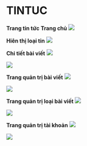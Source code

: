 # TINTUC
**Trang tin tức**
**Trang chủ** <img src="http://i.imgur.com/x6bmWIe.jpg">

**Hiên thị loại tin**
<img src="http://i.imgur.com/jnvmbXK.jpg">

**Chi tiết bài viết**
<img src="http://i.imgur.com/TVKBKnW.jpg">

<img src="http://i.imgur.com/9iGxOo0.jpg">

**Trang quản trị bài viết**
<img src="http://i.imgur.com/7lP8Jd8.jpg">

<img src="http://i.imgur.com/vqGOkgF.jpg">

**Trang quản trị loại bài viết**
<img src="http://i.imgur.com/hzQ3x5g.jpg">

<img src="http://i.imgur.com/iID3Rwp.jpg">

**Trang quản trị tài khoản**
<img src="http://i.imgur.com/T19JDeP.jpg">

<img src="http://i.imgur.com/OYdRG6A.jpg">
